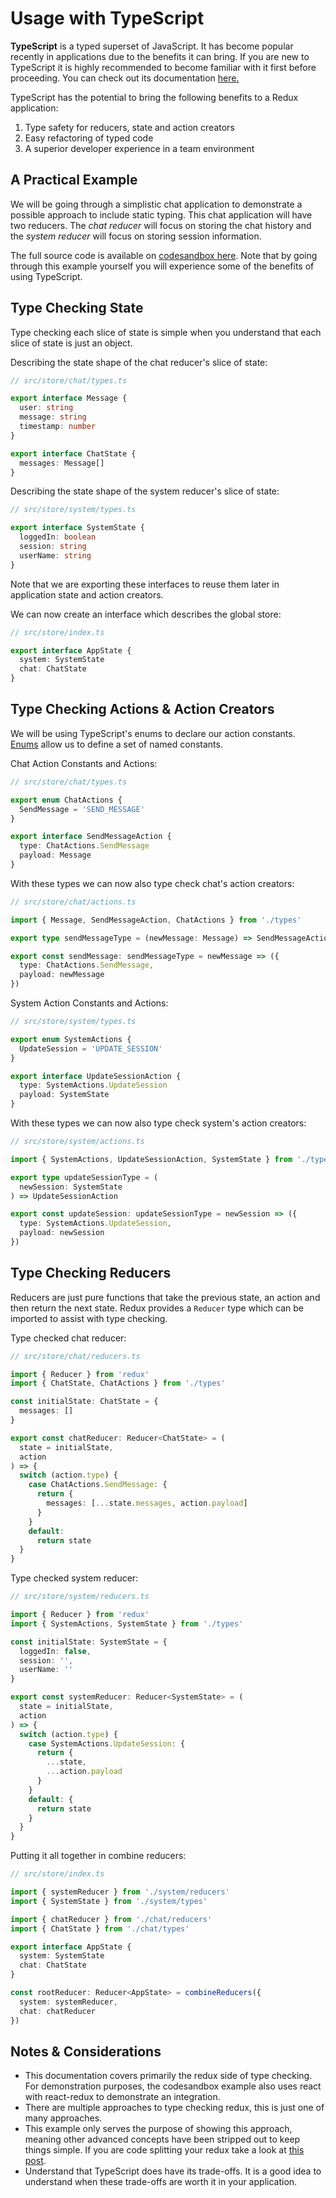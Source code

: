 # Usage with TypeScript

**TypeScript** is a typed superset of JavaScript. It has become popular recently in applications due to the benefits it can bring. If you are new to TypeScript it is highly recommended to become familiar with it first before proceeding. You can check out its documentation [here.](https://www.typescriptlang.org/docs/handbook/typescript-in-5-minutes.html)

TypeScript has the potential to bring the following benefits to a Redux application:

1. Type safety for reducers, state and action creators
2. Easy refactoring of typed code
3. A superior developer experience in a team environment

## A Practical Example

We will be going through a simplistic chat application to demonstrate a possible approach to include static typing. This chat application will have two reducers. The _chat reducer_ will focus on storing the chat history and the _system reducer_ will focus on storing session information.

The full source code is available on [codesandbox here](https://codesandbox.io/s/w02m7jm3q7). Note that by going through this example yourself you will experience some of the benefits of using TypeScript.

## Type Checking State

Type checking each slice of state is simple when you understand that each slice of state is just an object.

Describing the state shape of the chat reducer's slice of state:

```ts
// src/store/chat/types.ts

export interface Message {
  user: string
  message: string
  timestamp: number
}

export interface ChatState {
  messages: Message[]
}
```

Describing the state shape of the system reducer's slice of state:

```ts
// src/store/system/types.ts

export interface SystemState {
  loggedIn: boolean
  session: string
  userName: string
}
```

Note that we are exporting these interfaces to reuse them later in application state and action creators.

We can now create an interface which describes the global store:

```ts
// src/store/index.ts

export interface AppState {
  system: SystemState
  chat: ChatState
}
```

## Type Checking Actions & Action Creators

We will be using TypeScript's enums to declare our action constants. [Enums](https://www.typescriptlang.org/docs/handbook/enums.html) allow us to define a set of named constants.

Chat Action Constants and Actions:

```ts
// src/store/chat/types.ts

export enum ChatActions {
  SendMessage = 'SEND_MESSAGE'
}

export interface SendMessageAction {
  type: ChatActions.SendMessage
  payload: Message
}
```

With these types we can now also type check chat's action creators:

```ts
// src/store/chat/actions.ts

import { Message, SendMessageAction, ChatActions } from './types'

export type sendMessageType = (newMessage: Message) => SendMessageAction

export const sendMessage: sendMessageType = newMessage => ({
  type: ChatActions.SendMessage,
  payload: newMessage
})
```

System Action Constants and Actions:

```ts
// src/store/system/types.ts

export enum SystemActions {
  UpdateSession = 'UPDATE_SESSION'
}

export interface UpdateSessionAction {
  type: SystemActions.UpdateSession
  payload: SystemState
}
```

With these types we can now also type check system's action creators:

```ts
// src/store/system/actions.ts

import { SystemActions, UpdateSessionAction, SystemState } from './types'

export type updateSessionType = (
  newSession: SystemState
) => UpdateSessionAction

export const updateSession: updateSessionType = newSession => ({
  type: SystemActions.UpdateSession,
  payload: newSession
})
```

## Type Checking Reducers

Reducers are just pure functions that take the previous state, an action and then return the next state. Redux provides a `Reducer` type which can be imported to assist with type checking.

Type checked chat reducer:

```ts
// src/store/chat/reducers.ts

import { Reducer } from 'redux'
import { ChatState, ChatActions } from './types'

const initialState: ChatState = {
  messages: []
}

export const chatReducer: Reducer<ChatState> = (
  state = initialState,
  action
) => {
  switch (action.type) {
    case ChatActions.SendMessage: {
      return {
        messages: [...state.messages, action.payload]
      }
    }
    default:
      return state
  }
}
```

Type checked system reducer:

```ts
// src/store/system/reducers.ts

import { Reducer } from 'redux'
import { SystemActions, SystemState } from './types'

const initialState: SystemState = {
  loggedIn: false,
  session: '',
  userName: ''
}

export const systemReducer: Reducer<SystemState> = (
  state = initialState,
  action
) => {
  switch (action.type) {
    case SystemActions.UpdateSession: {
      return {
        ...state,
        ...action.payload
      }
    }
    default: {
      return state
    }
  }
}
```

Putting it all together in combine reducers:

```ts
// src/store/index.ts

import { systemReducer } from './system/reducers'
import { SystemState } from './system/types'

import { chatReducer } from './chat/reducers'
import { ChatState } from './chat/types'

export interface AppState {
  system: SystemState
  chat: ChatState
}

const rootReducer: Reducer<AppState> = combineReducers({
  system: systemReducer,
  chat: chatReducer
})
```

## Notes & Considerations

- This documentation covers primarily the redux side of type checking. For demonstration purposes, the codesandbox example also uses react with react-redux to demonstrate an integration.
- There are multiple approaches to type checking redux, this is just one of many approaches.
- This example only serves the purpose of showing this approach, meaning other advanced concepts have been stripped out to keep things simple. If you are code splitting your redux take a look at [this post](https://medium.com/@matthewgerstman/redux-with-code-splitting-and-type-checking-205195aded46).
- Understand that TypeScript does have its trade-offs. It is a good idea to understand when these trade-offs are worth it in your application.
